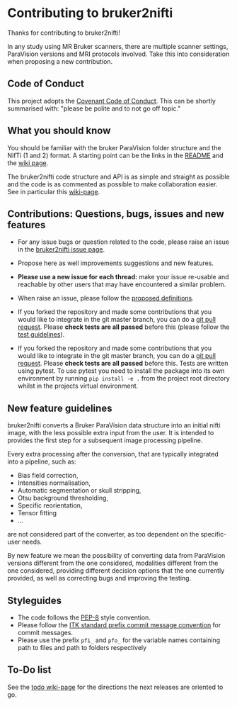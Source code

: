 # Contributing to bruker2nifti

Thanks for contributing to bruker2nifti!

In any study using MR Bruker scanners, there are multiple scanner settings,
ParaVision versions and MRI protocols involved. Take this into consideration when proposing a new contribution.

## Code of Conduct

This project adopts the [Covenant Code of Conduct](https://contributor-covenant.org/).
This can be shortly summarised with: "please be polite and to not go off topic."

## What you should know

You should be familiar with the bruker ParaVision folder structure and the NifTi (1 and 2)
format.
A starting point can be the links in the [README](https://github.com/SebastianoF/bruker2nifti/blob/master/README.md)
and the [wiki page](https://github.com/SebastianoF/bruker2nifti/wiki).

The bruker2nifti code structure and API is as simple and straight as possible and the
 code is as commented as possible to make collaboration easier. See in particular this
[wiki-page](https://github.com/SebastianoF/bruker2nifti/wiki/Code-rationale,-definitions-and-structure).

## Contributions: Questions, bugs, issues and new features

+ For any issue bugs or question related to the code, please raise an issue in the
[bruker2nifti issue page](https://github.com/SebastianoF/bruker2nifti/issues).

+ Propose here as well improvements suggestions and new features.

+ **Please use a new issue for each thread:** make your issue re-usable and reachable by other users that may have
encountered a similar problem.

+ When raise an issue, please follow the
[proposed definitions](https://github.com/SebastianoF/bruker2nifti/wiki/Code-rationale,-definitions-and-structure).
+ If you forked the repository and made some contributions that you would like to integrate in the git master branch,
you can do a [git pull request](https://yangsu.github.io/pull-request-tutorial/). Please **check tests are all passed**
before this (please follow the [test guidelines](https://github.com/SebastianoF/bruker2nifti/wiki/Code-Testing-and-Continuous-Integration-with-Nosetest)).
+ If you forked the repository and made some contributions that you would like to integrate in the git master branch,
you can do a [git pull request](https://yangsu.github.io/pull-request-tutorial/). Please **check tests are all passed**
before this. Tests are written using pytest. To use pytest you need to install
the package into its own environment by running `pip install -e .` from the
project root directory whilst in the projects virtual environment.

## New feature guidelines

bruker2nifti converts a Bruker ParaVision data structure into an initial nifti image, with the less possible
extra input from the user. It is intended to provides the first step for a subsequent image processing pipeline.

Every extra processing after the conversion, that are typically integrated into a pipeline, such as:
+ Bias field correction,
+ Intensities normalisation,
+ Automatic segmentation or skull stripping,
+ Otsu background thresholding,
+ Specific reorientation,
+ Tensor fitting
+ ...

are not considered part of the converter, as too dependent on the specific-user needs.

By new feature we mean the possibility of converting data from ParaVision versions different from the one considered,
  modalities different from the one considered, providing different decision options that the one currently provided,
  as well as correcting bugs and improving the testing.

## Styleguides

+ The code follows the [PEP-8](https://www.python.org/dev/peps/pep-0008/) style convention.
+ Please follow the [ITK standard prefix commit message convention](https://itk.org/Wiki/ITK/Git/Develop) for commit messages.
+ Please use the prefix `pfi_` and `pfo_` for the variable names containing path to files and path to folders respectively

## To-Do list

See the [todo wiki-page](https://github.com/SebastianoF/bruker2nifti/wiki/Work-in-progress-and--Future-work)
for the directions the next releases are oriented to go.
